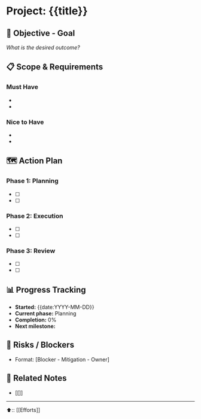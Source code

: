 
# Project: {{title}}

## 🎯 Objective - Goal
*What is the desired outcome?*

## 📋 Scope & Requirements
### Must Have
- 
- 

### Nice to Have
- 
- 

## 🗺️ Action Plan
### Phase 1: Planning
- [ ] 
- [ ] 

### Phase 2: Execution  
- [ ] 
- [ ] 

### Phase 3: Review
- [ ] 
- [ ] 

## 📊 Progress Tracking
- **Started:** {{date:YYYY-MM-DD}}
- **Current phase:** Planning
- **Completion:** 0%
- **Next milestone:** 


## 🚧 Risks / Blockers
- Format: [Blocker - Mitigation - Owner]


## 🔗 Related Notes
- [[]]

---
⬆️:: [[Efforts]]
